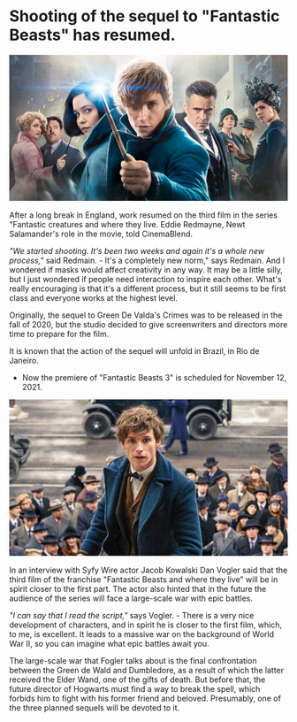 # Shooting of the sequel to "Fantastic Beasts" has resumed.

![Branching](FantasticBeasts2.jpg)

After a long break in England, work resumed on the third film in the series "Fantastic creatures and where they live. Eddie Redmayne, Newt Salamander's role in the movie, told CinemaBlend.

*"We started shooting. It's been two weeks and again it's a whole new process,"* said Redmain. - It's a completely new norm," says Redmain. And I wondered if masks would affect creativity in any way. It may be a little silly, but I just wondered if people need interaction to inspire each other. What's really encouraging is that it's a different process, but it still seems to be first class and everyone works at the highest level.

Originally, the sequel to Green De Valda's Crimes was to be released in the fall of 2020, but the studio decided to give screenwriters and directors more time to prepare for the film. 

 It is known that the action of the sequel will unfold in Brazil, in Rio de Janeiro.

- Now the premiere of "Fantastic Beasts 3" is scheduled for November 12, 2021.

![Branching](FantasticBeasts1.jpg)

In an interview with Syfy Wire actor Jacob Kowalski Dan Vogler said that the third film of the franchise "Fantastic Beasts and where they live" will be in spirit closer to the first part. The actor also hinted that in the future the audience of the series will face a large-scale war with epic battles.

*"I can say that I read the script,"* says Vogler. - There is a very nice development of characters, and in spirit he is closer to the first film, which, to me, is excellent. It leads to a massive war on the background of World War II, so you can imagine what epic battles await you.

The large-scale war that Fogler talks about is the final confrontation between the Green de Wald and Dumbledore, as a result of which the latter received the Elder Wand, one of the gifts of death. But before that, the future director of Hogwarts must find a way to break the spell, which forbids him to fight with his former friend and beloved. Presumably, one of the three planned sequels will be devoted to it.
